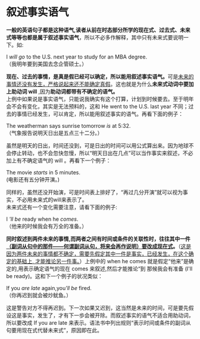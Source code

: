 # 叙述事实语气

<b>一般的英语句子都是这种语气,读者从前在时态部分所学的现在式、过去式、未来式等等也都是属于叙述事实语气</b>，所以不必多作解释，其中只有未来式要说明一下。如:  
>  
I <em>will go</em> to the U.S. next year to study for an MBA degree.  
（我明年要到美国去念企管硕士。）  

<b>现在、过去的事情，是真是假已经可以确定，所以能用叙述事实语气。</b>可是<u>未来的事情还没有发生，严格说起来还不能确定真假</u>。这也就是为什么**未来式动词中要加上助动词 will** ,因为<b>助动词都带有不确定的语气。</b>  
上例中如果说是事实语气，只能说我确实有这个打算，计划到时候要去。至于明年会不会有变化，其实是无法预料的，这和 He went to the U.S. last year 不同；过去的事情已经发生，可以肯定，所以能用叙述事实的语气。再看下面的例子：  
>  
The weatherman says sunrise tomorrow <em>is</em> at 5:32.  
（气象报告说明天日出是五点三十二分。）  

虽然是明天的日出，时间还没到，可是日出的时间可以用公式算出来。因为地球不会停止转动，也不会忽快忽慢，所以“明天日出在几点”可以当作事实来叙述，不必加上有不确定语气的 will 。再看下一个例子：  
>  
The movie <em>starts</em> in 5 minutes.   
(电影还有五分钟开演。)  

同样的，虽然还没开始演，可是时间表上排好了，“再过几分开演”就可以视为事实，不必用未来式的will来表示了。  
未来式还有一个变化需要注意，请看下面的例子:   
>  
I <em>'ll be</em> ready when he <em>comes</em>.  
（他来的时候我会有万全的准备。）  

<b>同时叙述到两件未来的事情,而两者之间有时间或条件的关联性时，往往其中一件<u>（**副词从句中的那件**——何谓副词从句，将来会再作说明）**要改成现在式**</u>。</b>（<u>这是因为两件未来的事情都不确定，需要先假定其中一件是事实，已经发生，在这个确定的基础上, 才能推论另一件事。</u>）上例中的 when he comes 就是假定“他来”是确定的,用表示确定语气的现在 comes 来叙述,然后才能推论“到 那候我会有准备 (I'll be ready)。这和下一个例子的状况类似：  
>  
If you <em>are late</em> again,you<em>'ll be</em> fired.   
（你再迟到就会被炒鱿鱼。）  

这是警告对方不得再迟到。下一次如果又迟到，这当然是未来的时间，可是要先假设这是事实，发生了，才有下一歩会被开除。而叙述事实的语气不适合用助动词，所以要改成 If you are late 来表示。语法书中列出规则“表示时间或条件的副词从句要用现在式代替未来式”，原因即在此。